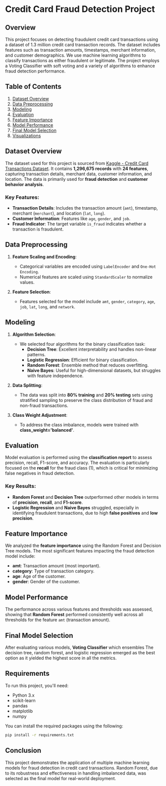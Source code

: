 
# Credit Card Fraud Detection Project

## Overview

This project focuses on detecting fraudulent credit card transactions using a dataset of 1.3 million credit card transaction records. The dataset includes features such as transaction amounts, timestamps, merchant information, and customer demographics. We use machine learning algorithms to classify transactions as either fraudulent or legitimate. The project employs a Voting Classifier with soft voting and a variety of algorithms to enhance fraud detection performance.

## Table of Contents
1. [Dataset Overview](#dataset-overview)
2. [Data Preprocessing](#data-preprocessing)
3. [Modeling](#modeling)
4. [Evaluation](#evaluation)
5. [Feature Importance](#feature-importance)
6. [Model Performance](#model-performance)
7. [Final Model Selection](#final-model-selection)
8. [Visualizations](#visualizations)

## Dataset Overview

The dataset used for this project is sourced from [Kaggle - Credit Card Transactions Dataset](https://www.kaggle.com/datasets/priyamchoksi/credit-card-transactions-dataset). It contains **1,296,675 records** with **24 features**, capturing transaction details, merchant data, customer information, and location. The data is primarily used for **fraud detection** and **customer behavior analysis**.

### Key Features:
- **Transaction Details**: Includes the transaction amount (`amt`), timestamp, merchant (`merchant`), and location (`lat`, `long`).
- **Customer Information**: Features like `age`, `gender`, and `job`.
- **Fraud Indicator**: The target variable `is_fraud` indicates whether a transaction is fraudulent.

## Data Preprocessing

1. **Feature Scaling and Encoding**: 
   - Categorical variables are encoded using `LabelEncoder` and `One-Hot Encoding`.
   - Numerical features are scaled using `StandardScaler` to normalize values.
  
2. **Feature Selection**:
   - Features selected for the model include `amt`, `gender`, `category`, `age`, `job`, `lat`, `long`, and `network`.

## Modeling

1. **Algorithm Selection**:
   - We selected four algorithms for the binary classification task: 
     - **Decision Tree**: Excellent interpretability and handles non-linear patterns.
     - **Logistic Regression**: Efficient for binary classification.
     - **Random Forest**: Ensemble method that reduces overfitting.
     - **Naive Bayes**: Useful for high-dimensional datasets, but struggles with feature independence.

2. **Data Splitting**:
   - The data was split into **80% training** and **20% testing** sets using stratified sampling to preserve the class distribution of fraud and non-fraud transactions.

3. **Class Weight Adjustment**:
   - To address the class imbalance, models were trained with **class_weight='balanced'**.

## Evaluation

Model evaluation is performed using the **classification report** to assess precision, recall, F1-score, and accuracy. The evaluation is particularly focused on the **recall** for the fraud class (1), which is critical for minimizing false negatives in fraud detection.

### Key Results:
- **Random Forest** and **Decision Tree** outperformed other models in terms of **precision**, **recall**, and **F1-score**.
- **Logistic Regression** and **Naive Bayes** struggled, especially in identifying fraudulent transactions, due to high **false positives** and **low precision**.

## Feature Importance

We analyzed the **feature importance** using the Random Forest and Decision Tree models. The most significant features impacting the fraud detection model include:
- **amt**: Transaction amount (most important).
- **category**: Type of transaction category.
- **age**: Age of the customer.
- **gender**: Gender of the customer.

## Model Performance

The performance across various features and thresholds was assessed, showing that **Random Forest** performed consistently well across all thresholds for the feature `amt` (transaction amount).

## Final Model Selection

After evaluating various models, **Voting Classifier** which ensembles The decision tree, random forest, and logistic regression emerged as the best option as it yielded the highest score in all the metrics.



## Requirements

To run this project, you'll need:
- Python 3.x
- scikit-learn
- pandas
- matplotlib
- numpy

You can install the required packages using the following:

```bash
pip install -r requirements.txt
```

## Conclusion

This project demonstrates the application of multiple machine learning models for fraud detection in credit card transactions. Random Forest, due to its robustness and effectiveness in handling imbalanced data, was selected as the final model for real-world deployment.
